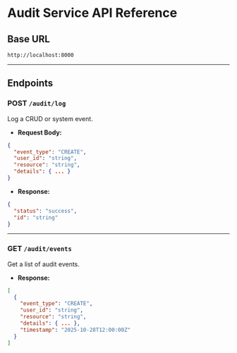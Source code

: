 # Audit Service API Reference

## Base URL
`http://localhost:8000`

---

## Endpoints

### POST `/audit/log`
Log a CRUD or system event.
- **Request Body:**
```json
{
  "event_type": "CREATE",
  "user_id": "string",
  "resource": "string",
  "details": { ... }
}
```
- **Response:**
```json
{
  "status": "success",
  "id": "string"
}
```

---

### GET `/audit/events`
Get a list of audit events.
- **Response:**
```json
[
  {
    "event_type": "CREATE",
    "user_id": "string",
    "resource": "string",
    "details": { ... },
    "timestamp": "2025-10-28T12:00:00Z"
  }
]
```
